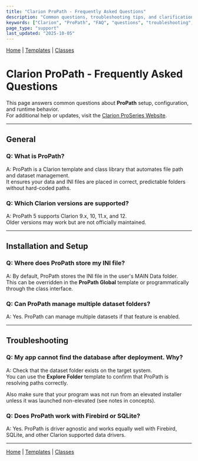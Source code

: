 ```yaml
---
title: "Clarion ProPath - Frequently Asked Questions"
description: "Common questions, troubleshooting tips, and clarifications for Clarion ProPath."
keywords: ["Clarion", "ProPath", "FAQ", "questions", "troubleshooting", "paths", "datasets", "Clarion templates"]
page_type: "support"
last_updated: "2025-10-05"
---
```


[Home](index.md) | [Templates](templates/index.md) | [Classes](classes/index.md)

# Clarion ProPath - Frequently Asked Questions

This page answers common questions about **ProPath** setup, configuration, and runtime behavior.  
For additional help or updates, visit the [Clarion ProSeries Website](https://www.clarionproseries.com).

---

## General

### Q: What is ProPath?
A: ProPath is a Clarion template and class library that automates file path and dataset management.  
It ensures your data and INI files are placed in correct, predictable folders without hard-coded paths.

### Q: Which Clarion versions are supported?
A: ProPath 5 supports Clarion 9.x, 10, 11.x, and 12.  
Older versions may work but are not officially maintained.

---

## Installation and Setup

### Q: Where does ProPath store my INI file?
A: By default, ProPath stores the INI file in the user's MAIN Data folder.  
This can be overridden in the **ProPath Global** template or programmatically through the class interface.

### Q: Can ProPath manage multiple dataset folders?
A: Yes. ProPath can manage multiple datasets if that feature is enabled.  

---

## Troubleshooting

### Q: My app cannot find the database after deployment. Why?
A: Check that the dataset folder exists on the target system.  
You can use the **Explore Folder** template to confirm that ProPath is resolving paths correctly.  

Also make sure that your program was not run from an elevated installer unless it was launched non-elevated (see notes in concepts).

### Q: Does ProPath work with Firebird or SQLite?
A: Yes. ProPath is driver agnostic and works equally well with Firebird, SQLite, and other Clarion supported data drivers.

---

[Home](index.md) | [Templates](templates/index.md) | [Classes](classes/index.md)
